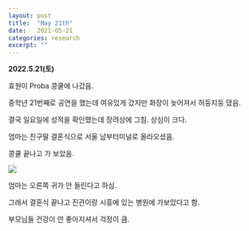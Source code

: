 ```yaml
---
layout: post
title:  "May 21th"
date:   2021-05-21
categories: research
excerpt: ""
---
```


**2022.5.21(토)**

효원이 Proba 콩쿨에 나갔음. 

중학년 21번째로 공연을 했는데 여유있게 갔지만 화장이 늦어져서 허둥지둥 댔음.

결국 일요일에 성적을 확인했는데 장려상에 그침. 상심이 크다.

엄마는 친구딸 결혼식으로 서울 남부터미널로 올라오셨음. 

콩쿨 끝나고 가 보았음. 

![](https://jinhong-park.github.io/journal2/images/20220521-Hyowon-Mom.jpeg)

엄마는 오른쪽 귀가 안 들린다고 하심.

그래서 결혼식 끝나고 진관이랑 시흥에 있는 병원에 가보았다고 함.

부모님들 건강이 안 좋아지셔서 걱정이 큼.  



